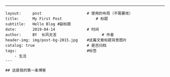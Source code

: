 ---
	layout:     post   				    # 使用的布局（不需要改）
	title:      My First Post 				# 标题 
	subtitle:   Hello Blog #副标题
	date:       2019-04-14 				# 时间
	author:     BY 	长风无言					# 作者
	header-img: img/post-bg-2015.jpg 	#这篇文章标题背景图片
	catalog: true 						# 是否归档
	tags:								#标签
	    - 生活
	---
	
	## 这是我的第一条博客
